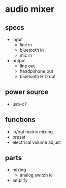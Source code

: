# audio mixer

## specs
- input
  - line in
  - bluetooth in
  - mic in
- output
  - line out
  - headpohone out
  - bluetooth HID out

## power source
- usb-c?

## functions
- in/out matrix mixing
- preset
- electrical volume adjust

## parts
- mixing
  - analog switch ic
- amplify
